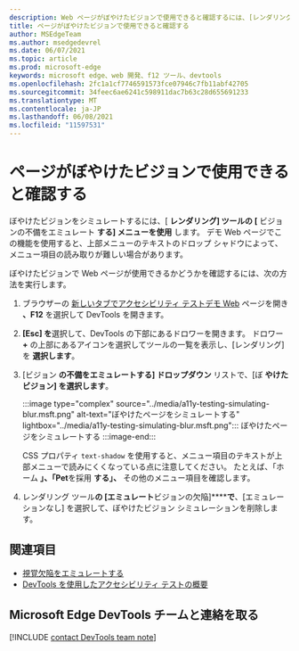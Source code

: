 ```yaml
---
description: Web ページがぼやけたビジョンで使用できると確認するには、[レンダリング] ツールで [エミュレートビジョンの欠陥] ドロップダウン リストを使用します。
title: ページがぼやけたビジョンで使用できると確認する
author: MSEdgeTeam
ms.author: msedgedevrel
ms.date: 06/07/2021
ms.topic: article
ms.prod: microsoft-edge
keywords: microsoft edge、web 開発、f12 ツール、devtools
ms.openlocfilehash: 2fc1a1cf7746591573fce07946c7fb11abf42705
ms.sourcegitcommit: 34feec6ae6241c598911dac7b63c28d655691233
ms.translationtype: MT
ms.contentlocale: ja-JP
ms.lasthandoff: 06/08/2021
ms.locfileid: "11597531"
---
```

# <a name="verify-that-the-page-is-usable-with-blurred-vision"></a>ページがぼやけたビジョンで使用できると確認する

<!-- Rendering tool: Emulate vision deficiencies: Blurred vision -->

ぼやけたビジョンをシミュレートするには、[ **レンダリング] ツールの [** ビジョンの不備をエミュレート **する] メニューを使用** します。  デモ Web ページでこの機能を使用すると、上部メニューのテキストのドロップ シャドウによって、メニュー項目の読み取りが難しい場合があります。

ぼやけたビジョンで Web ページが使用できるかどうかを確認するには、次の方法を実行します。

1.  ブラウザーの [新しいタブでアクセシビリティ テストデモ Web][DevToolsA11yErrorsDemopage] ページを開き **、F12** を選択して DevTools を開きます。

1.  **[Esc] を**選択して、DevTools の下部にあるドロワーを開きます。  ドロワー **+** の上部にあるアイコンを選択してツールの一覧を表示し、[レンダリング] を **選択します**。  

1.  [ビジョン **の不備をエミュレートする] ドロップダウン** リストで、[ぼ **やけたビジョン] を選択します**。

    :::image type="complex" source="../media/a11y-testing-simulating-blur.msft.png" alt-text="ぼやけたページをシミュレートする" lightbox="../media/a11y-testing-simulating-blur.msft.png":::
        ぼやけたページをシミュレートする
    :::image-end:::

    CSS プロパティ `text-shadow` を使用すると、メニュー項目のテキストが上部メニューで読みにくくなっている点に注意してください。 たとえば、「ホーム **」、「Pet**を採用 **する」、** その他のメニュー項目を確認します。
    
1.  レンダリング ツール**の [エミュレート**ビジョンの欠陥]******で**、[エミュレーションなし] を選択して、ぼやけたビジョン シミュレーションを削除します。


## <a name="see-also"></a>関連項目

*  [視覚欠陥をエミュレートする](emulate-vision-deficiencies.md)
*  [DevTools を使用したアクセシビリティ テストの概要](accessibility-testing-in-devtools.md)


## <a name="getting-in-touch-with-the-microsoft-edge-devtools-team"></a>Microsoft Edge DevTools チームと連絡を取る  

[!INCLUDE [contact DevTools team note](../includes/contact-devtools-team-note.md)]  


<!-- links -->
[DevToolsA11yErrorsDemopage]: https://microsoftedge.github.io/DevToolsSamples/a11y-testing/page-with-errors.html "アクセシビリティテストのデモ web ページ |GitHub"
